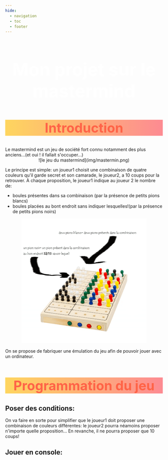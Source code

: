 ```yaml
---
hide:
  - navigation
  - toc
  - footer
---
```


<h1 style = "color:white; font-size:400%;text-align:center; background-image:url(img/mn.jpg);">Mon projet sur le mastermind</h1>


<h2 style = "color:Tomato; font-size:300%;text-align:center; background:linear-gradient(to right,#ffbe02a1 0px,#fd606aba 100%);">Introduction</h2>
Le mastermind est un jeu de société fort connu notamment des plus anciens...(et oui ! il fallait s'occuper...) 
<center>
![le jeu du mastermind](img/mastermin.png)
</center>


Le principe est simple: un joueur1 choisit une combinaison de quatre couleurs qu'il garde secret et son camarade, le joueur2,  a 10 coups pour la retrouver. À chaque proposition, le joueur1 indique au joueur 2 le nombre de:

- boules présentes dans sa combinaison (par la présence de petits pions blancs)
- boules placées au bont endroit sans indiquer lesquelles!(par la présence de petits pions noirs)

<center>

![Principe du jeu](img/master_regle.png)

</center>

On se propose de fabriquer une émulation du jeu afin de pouvoir jouer avec un ordinateur.

<h2 style = "color:Tomato; font-size:300%;text-align:center; background:linear-gradient(to right,#ffbe02a1 0px,#fd606aba 100%);">Programmation du jeu</h2>


## Poser des conditions:

On va faire en sorte pour simplifier que le joueur1 doit proposer une combinaison de couleurs différentes: le joueur2 pourra néamoins proposer n'importe quelle proposition...
En revanche, il ne pourra proposer que 10 coups!

## Jouer en console: